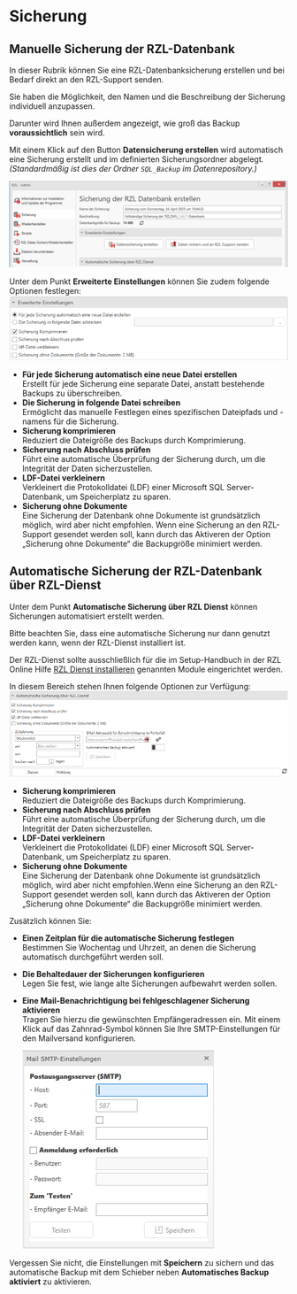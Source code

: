 # Sicherung

## Manuelle Sicherung der RZL-Datenbank
In dieser Rubrik können Sie eine RZL-Datenbanksicherung erstellen und bei
Bedarf direkt an den RZL-Support senden.

Sie haben die Möglichkeit, den Namen und die Beschreibung der Sicherung individuell anzupassen.

 Darunter wird Ihnen außerdem angezeigt, wie groß das Backup **voraussichtlich** sein wird.

Mit einem Klick auf den Button **Datensicherung erstellen** wird automatisch eine Sicherung erstellt und im definierten Sicherungsordner abgelegt.  
*(Standardmäßig ist dies der Ordner `SQL_Backup` im Datenrepository.)*

![Datensicherung erstellen](img/Sicherung_Erstellen.png)

Unter dem Punkt **Erweiterte Einstellungen** können Sie zudem folgende Optionen festlegen:
![Datensicherung erstellen - erweiterte Einstellungen](img/Sicherung_ErweiterteEinstellungen.png)

  * **Für jede Sicherung automatisch eine neue Datei erstellen**  
 Erstellt für jede Sicherung eine separate Datei, anstatt bestehende Backups zu überschreiben.
  * **Die Sicherung in folgende Datei schreiben**  
 Ermöglicht das manuelle Festlegen eines spezifischen Dateipfads und -namens für die Sicherung.
 * **Sicherung komprimieren**  
 Reduziert die Dateigröße des Backups durch Komprimierung.
 * **Sicherung nach Abschluss prüfen**  
  Führt eine automatische Überprüfung der Sicherung durch, um die Integrität der Daten sicherzustellen. 
 * **LDF-Datei verkleinern**  
 Verkleinert die Protokolldatei (LDF) einer Microsoft SQL Server-Datenbank, um Speicherplatz zu sparen. 
 * **Sicherung ohne Dokumente**  
 Eine Sicherung der Datenbank ohne Dokumente ist grundsätzlich möglich, wird aber nicht empfohlen. Wenn eine Sicherung an den RZL-Support gesendet werden soll, kann durch das Aktiveren der Option „Sicherung ohne Dokumente“ die Backupgröße minimiert werden.

## Automatische Sicherung der RZL-Datenbank über RZL-Dienst
Unter dem Punkt **Automatische Sicherung über RZL Dienst** können Sicherungen automatisiert erstellt werden.

Bitte beachten Sie, dass eine automatische Sicherung nur dann genutzt werden kann, wenn der RZL-Dienst installiert ist.

Der RZL-Dienst sollte ausschließlich für die im Setup-Handbuch in der RZL Online Hilfe [RZL Dienst installieren](https://hilfe.rzlsoftware.at/setup/dienst-installieren/) genannten Module eingerichtet werden.

In diesem Bereich stehen Ihnen folgende Optionen zur Verfügung:
![Automatische Sicherung über RZL Dienst](img/Sicherung_AutomatischUeberRZLDienst.png)

  * **Sicherung komprimieren**  
 Reduziert die Dateigröße des Backups durch Komprimierung.
  * **Sicherung nach Abschluss prüfen**  
 Führt eine automatische Überprüfung der Sicherung durch, um die Integrität der Daten sicherzustellen.
  * **LDF-Datei verkleinern**  
 Verkleinert die Protokolldatei (LDF) einer Microsoft SQL Server-Datenbank, um Speicherplatz zu sparen.
  * **Sicherung ohne Dokumente**  
 Eine Sicherung der Datenbank ohne Dokumente ist grundsätzlich möglich, wird aber nicht empfohlen.Wenn eine Sicherung an den RZL-Support gesendet werden soll, kann durch das Aktiveren der Option „Sicherung ohne Dokumente“ die Backupgröße minimiert werden.

Zusätzlich können Sie:

  * **Einen Zeitplan für die automatische Sicherung festlegen**  
 Bestimmen Sie Wochentag und Uhrzeit, an denen die Sicherung automatisch durchgeführt werden soll.
  * **Die Behaltedauer der Sicherungen konfigurieren**  
 Legen Sie fest, wie lange alte Sicherungen aufbewahrt werden sollen.
* **Eine Mail-Benachrichtigung bei fehlgeschlagener Sicherung aktivieren**  
  Tragen Sie hierzu die gewünschten Empfängeradressen ein.
  Mit einem Klick auf das Zahnrad-Symbol können Sie Ihre SMTP-Einstellungen für den Mailversand konfigurieren.

    ![SMTP Einstellungen](img/Sicherung_SMTPEinstellungen.png)

Vergessen Sie nicht, die Einstellungen mit **Speichern** zu sichern und das automatische Backup mit dem Schieber neben **Automatisches Backup aktiviert** zu aktivieren.

